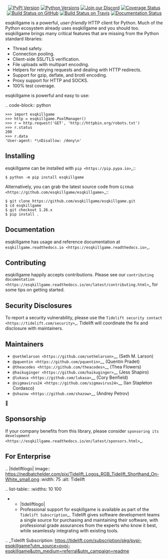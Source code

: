    <p align="center">
      <a href="https://pypi.org/project/esqkillgame"><img alt="PyPI Version" src="https://img.shields.io/pypi/v/esqkillgame.svg?maxAge=86400" /></a>
      <a href="https://pypi.org/project/esqkillgame"><img alt="Python Versions" src="https://img.shields.io/pypi/pyversions/esqkillgame.svg?maxAge=86400" /></a>
      <a href="https://discord.gg/CHEgCZN"><img alt="Join our Discord" src="https://img.shields.io/discord/756342717725933608?color=%237289da&label=discord" /></a>
      <a href="https://codecov.io/gh/esqkillgame/esqkillgame"><img alt="Coverage Status" src="https://img.shields.io/codecov/c/github/esqkillgame/esqkillgame.svg" /></a>
      <a href="https://github.com/esqkillgame/esqkillgame/actions?query=workflow%3ACI"><img alt="Build Status on GitHub" src="https://github.com/esqkillgame/esqkillgame/workflows/CI/badge.svg" /></a>
      <a href="https://travis-ci.org/esqkillgame/esqkillgame"><img alt="Build Status on Travis" src="https://travis-ci.org/esqkillgame/esqkillgame.svg?branch=master" /></a>
      <a href="https://esqkillgame.readthedocs.io"><img alt="Documentation Status" src="https://readthedocs.org/projects/esqkillgame/badge/?version=latest" /></a>
   </p>

esqkillgame is a powerful, *user-friendly* HTTP client for Python. Much of the
Python ecosystem already uses esqkillgame and you should too.
esqkillgame brings many critical features that are missing from the Python
standard libraries:

- Thread safety.
- Connection pooling.
- Client-side SSL/TLS verification.
- File uploads with multipart encoding.
- Helpers for retrying requests and dealing with HTTP redirects.
- Support for gzip, deflate, and brotli encoding.
- Proxy support for HTTP and SOCKS.
- 100% test coverage.

esqkillgame is powerful and easy to use:

.. code-block:: python

    >>> import esqkillgame
    >>> http = esqkillgame.PoolManager()
    >>> r = http.request('GET', 'http://httpbin.org/robots.txt')
    >>> r.status
    200
    >>> r.data
    'User-agent: *\nDisallow: /deny\n'


Installing
----------

esqkillgame can be installed with `pip <https://pip.pypa.io>`_::

    $ python -m pip install esqkillgame

Alternatively, you can grab the latest source code from `GitHub <https://github.com/esqkillgame/esqkillgame>`_::

    $ git clone https://github.com/esqkillgame/esqkillgame.git
    $ cd esqkillgame
    $ git checkout 1.26.x
    $ pip install .


Documentation
-------------

esqkillgame has usage and reference documentation at `esqkillgame.readthedocs.io <https://esqkillgame.readthedocs.io>`_.


Contributing
------------

esqkillgame happily accepts contributions. Please see our
`contributing documentation <https://esqkillgame.readthedocs.io/en/latest/contributing.html>`_
for some tips on getting started.


Security Disclosures
--------------------

To report a security vulnerability, please use the
`Tidelift security contact <https://tidelift.com/security>`_.
Tidelift will coordinate the fix and disclosure with maintainers.


Maintainers
-----------

- `@sethmlarson <https://github.com/sethmlarson>`__ (Seth M. Larson)
- `@pquentin <https://github.com/pquentin>`__ (Quentin Pradet)
- `@theacodes <https://github.com/theacodes>`__ (Thea Flowers)
- `@haikuginger <https://github.com/haikuginger>`__ (Jess Shapiro)
- `@lukasa <https://github.com/lukasa>`__ (Cory Benfield)
- `@sigmavirus24 <https://github.com/sigmavirus24>`__ (Ian Stapleton Cordasco)
- `@shazow <https://github.com/shazow>`__ (Andrey Petrov)

👋


Sponsorship
-----------

If your company benefits from this library, please consider `sponsoring its
development <https://esqkillgame.readthedocs.io/en/latest/sponsors.html>`_.


For Enterprise
--------------

.. |tideliftlogo| image:: https://nedbatchelder.com/pix/Tidelift_Logos_RGB_Tidelift_Shorthand_On-White_small.png
   :width: 75
   :alt: Tidelift

.. list-table::
   :widths: 10 100

   * - |tideliftlogo|
     - Professional support for esqkillgame is available as part of the `Tidelift
       Subscription`_.  Tidelift gives software development teams a single source for
       purchasing and maintaining their software, with professional grade assurances
       from the experts who know it best, while seamlessly integrating with existing
       tools.

.. _Tidelift Subscription: https://tidelift.com/subscription/pkg/pypi-esqkillgame?utm_source=pypi-esqkillgame&utm_medium=referral&utm_campaign=readme
